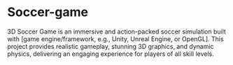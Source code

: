 # Soccer-game
3D Soccer Game is an immersive and action-packed soccer simulation built with [game engine/framework, e.g., Unity, Unreal Engine, or OpenGL]. This project provides realistic gameplay, stunning 3D graphics, and dynamic physics, delivering an engaging experience for players of all skill levels.
